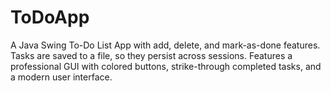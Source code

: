 # ToDoApp
A Java Swing To-Do List App with add, delete, and mark-as-done features. Tasks are saved to a file, so they persist across sessions. Features a professional GUI with colored buttons, strike-through completed tasks, and a modern user interface.
